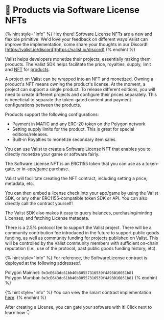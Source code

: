 # 🔐 Products via Software License NFTs

{% hint style="info" %}
Hey there! Software License NFTs are a new and flexible primitive. We'd love your feedback on different ways Valist can improve the implementation, come share your thoughts in our Discord! [https://valist.io/discord](https://valist.io/discord)
{% endhint %}

Valist helps developers monetize their projects, essentially making them products. The Valist SDK helps facilitate the price, royalties, supply, limit and [NFT](./) for [products](./).&#x20;

A project on Valist can be wrapped into an NFT and monetized. Owning a product's NFT means owning the product's license. At the moment, a project can support a single product. To release different editions, you will need to create different projects and configure their prices separately. This is beneficial to separate the token-gated content and payment configurations between the products.&#x20;

Products support the following configurations:

* Payment in MATIC and any ERC-20 token on the Polygon network
* Setting supply limits for the product. This is great for special editions/releases.
* Built-in Royalties to monetize secondary item sales.

You can use Valist to create a Software License NFT that enables you to directly monetize your game or software fairly.

The Software License NFT is an ERC1155 token that you can use as a token-gate, or in-app/game purchase.

Valist will facilitate creating the NFT contract, including setting a price, metadata, etc.

You can then embed a license check into your app/game by using the Valist SDK, or any other ERC1155-compatible token SDK or API. You can also directly call the contract yourself!

The Valist SDK also makes it easy to query balances, purchasing/minting Licenses, and fetching License metadata.

There is a 2.5% protocol fee to support the Valist project. There will be a community contribution fee introduced in the future to support public goods funding, as well as community funding for projects published on Valist. This will be controlled by the Valist community members with sufficient on-chain reputation (i.e., use of the protocol, past public goods funding history, etc).

{% hint style="info" %}
For reference, the SoftwareLicense contract is deployed at the following addresses:\


Polygon Mainnet: `0x3cE643dc61bb40bB0557316539f4A93016051b81`\
Polygon Mumbai: `0x3cE643dc61bb40bB0557316539f4A93016051b81`
{% endhint %}

{% hint style="info" %}
You can view the smart contract implementation [here](https://github.com/valist-io/valist-contracts).
{% endhint %}

After creating a License, you can gate your software with it! Click next to learn how 👇
